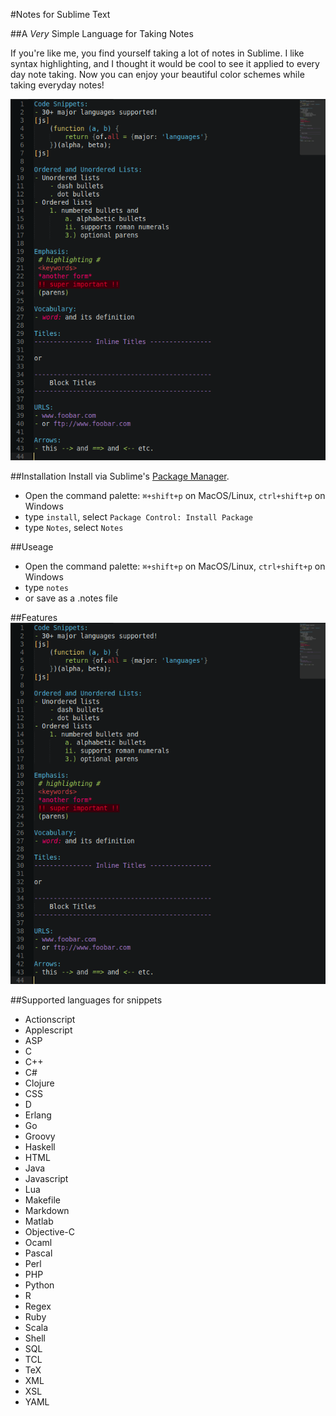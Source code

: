 #Notes for Sublime Text

##A _Very_ Simple Language for Taking Notes

If you're like me, you find yourself taking a lot of notes in Sublime. I like syntax highlighting, and I thought it would be cool to see it applied to every day note taking.
Now you can enjoy your beautiful color schemes while taking everyday notes!

![alt tag](docs/img/notes-quicklook.png?raw=true)

##Installation
Install via Sublime's [Package Manager](https://sublime.wbond.net/installation).
- Open the command palette: `⌘+shift+p` on MacOS/Linux, `ctrl+shift+p` on Windows
- type `install`, select `Package Control: Install Package`
- type `Notes`, select `Notes`

##Useage
- Open the command palette: `⌘+shift+p` on MacOS/Linux, `ctrl+shift+p` on Windows
- type `notes`
- or save as a .notes file

##Features
![alt tag](docs/img/notes-quicklook.png?raw=true)

##Supported languages for snippets
- Actionscript
- Applescript
- ASP
- C
- C++
- C#
- Clojure
- CSS
- D
- Erlang
- Go
- Groovy
- Haskell
- HTML
- Java
- Javascript
- Lua
- Makefile
- Markdown
- Matlab
- Objective-C
- Ocaml
- Pascal
- Perl
- PHP
- Python
- R
- Regex
- Ruby
- Scala
- Shell
- SQL
- TCL
- TeX
- XML
- XSL
- YAML